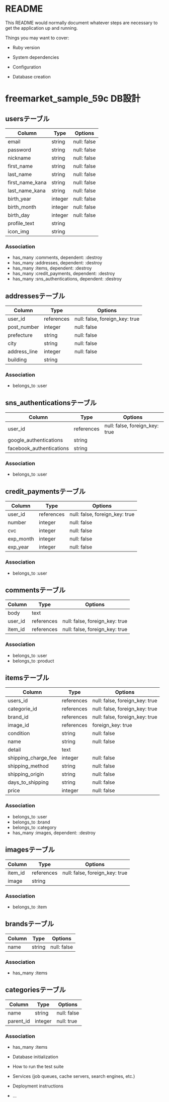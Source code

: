 # README

This README would normally document whatever steps are necessary to get the
application up and running.

Things you may want to cover:

* Ruby version

* System dependencies

* Configuration

* Database creation
# freemarket_sample_59c DB設計
## usersテーブル
|Column|Type|Options|
|------|----|-------|
|email|string|null: false|
|password|string|null: false|
|nickname|string|null: false|
|first_name|string|null: false|
|last_name|string|null: false|
|first_name_kana|string|null: false|
|last_name_kana|string|null: false|
|birth_year|integer|null: false|
|birth_month|integer|null: false|
|birth_day|integer|null: false|
|profile_text|string|
|icon_img|string|
### Association
- has_many :comments, dependent: :destroy
- has_many :addresses, dependent: :destroy
- has_many :items, dependent: :destroy
- has_many :credit_payments, dependent: :destroy
- has_many :sns_authentications, dependent: :destroy

## addressesテーブル
|Column|Type|Options|
|------|----|-------|
|user_id|references|null: false, foreign_key: true|
|post_number|integer|null: false|
|prefecture|string|null: false|
|city|string|null: false|
|address_line|integer|null: false|
|building|string|
### Association
- belongs_to :user

## sns_authenticationsテーブル
|Column|Type|Options|
|------|----|-------|
|user_id|references|null: false, foreign_key: true|
|google_authentications|string|
|facebook_authentications|string|
### Association
- belongs_to :user

## credit_paymentsテーブル
|Column|Type|Options|
|------|----|-------|
|user_id|references|null: false, foreign_key: true|
|number|integer|null: false|
|cvc|integer|null: false|
|exp_month|integer|null: false|
|exp_year|integer|null: false|
### Association
- belongs_to :user


## commentsテーブル
|Column|Type|Options|
|------|----|-------|
|body|text|
|user_id|references|null: false, foreign_key: true|
|item_id|references|null: false, foreign_key: true|
### Association
- belongs_to :user
- belongs_to :product

## itemsテーブル
|Column|Type|Options|
|------|----|-------|
|users_id|references|null: false, foreign_key: true|
|categorie_id|references|null: false, foreign_key: true|
|brand_id|references|null: false, foreign_key: true|
|image_id|references|foreign_key: true|
|condition|string|null: false|
|name|string|null: false|
|detail|text|
|shipping_charge_fee|integer|null: false|
|shipping_method|string|null: false|
|shipping_origin|string|null: false|
|days_to_shipping|string|null: false|
|price|integer|null: false|
### Association
- belongs_to :user
- belongs_to :brand
- belongs_to :category
- has_many :images, dependent: :destroy

## imagesテーブル
|Column|Type|Options|
|------|----|-------|
|item_id|references|null: false, foreign_key: true|
|image|string|
### Association
- belongs_to :item

## brandsテーブル
|Column|Type|Options|
|------|----|-------|
|name|string|null: false|
### Association
- has_many :items


## categoriesテーブル
|Column|Type|Options|
|------|----|-------|
|name|string|null: false|
|parent_id|integer|null: true|
### Association
- has_many :items



* Database initialization

* How to run the test suite

* Services (job queues, cache servers, search engines, etc.)

* Deployment instructions

* ...
